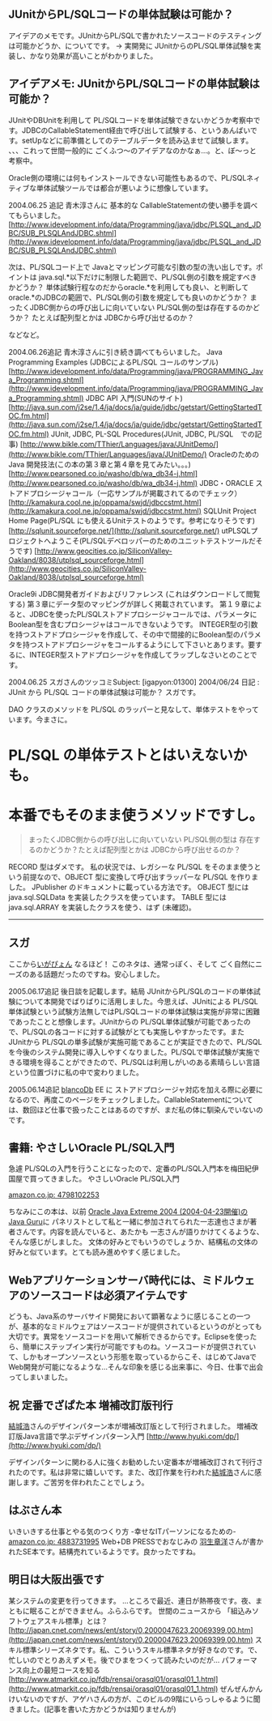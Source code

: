 ## JUnitからPL/SQLコードの単体試験は可能か？

アイデアのメモです。JUnitからPL/SQLで書かれたソースコードのテスティングは可能かどうか、についてです。 → 実開発に JUnitからのPL/SQL単体試験を実装し、かなり効果が高いことがわかりました。






## アイデアメモ: JUnitからPL/SQLコードの単体試験は可能か？


JUnitやDBUnitを利用して PL/SQLコードを単体試験できないかどうか考察中です。JDBCのCallableStatement経由で呼び出して試験する、というあんばいです。setUpなどに前準備としてのテーブルデータを読み込ませて試験します。
、、、これって世間一般的に ごくふつ～のアイデアなのかなぁ…。と、ぼ～っと考察中。

Oracle側の環境には何もインストールできない可能性もあるので、PL/SQLネィティブな単体試験ツールでは都合が悪いように想像しています。

2004.06.25 追記 青木淳さんに 基本的な CallableStatementの使い勝手を調べてもらいました。
[http://www.idevelopment.info/data/Programming/java/jdbc/PLSQL_and_JDBC/SUB_PLSQLAndJDBC.shtml](http://www.idevelopment.info/data/Programming/java/jdbc/PLSQL_and_JDBC/SUB_PLSQLAndJDBC.shtml)


次は、PL/SQLコード上で Javaとマッピング可能な引数の型の洗い出しです。ポイントは
java.sql.*以下だけに制限した範囲で、PL/SQL側の引数を規定すべきかどうか？
  単体試験行程なのだからoracle.*を利用しても良い、と判断して oracle.*のJDBCの範囲で、PL/SQL側の引数を規定しても良いのかどうか？
  まったくJDBC側からの呼び出しに向いていない PL/SQL側の型は存在するのかどうか？
  たとえば配列型とかは JDBCから呼び出せるのか？


などなど。

2004.06.26追記 青木淳さんに引き続き調べてもらいました。
Java Programming Examples (JDBCによるPL/SQL コールのサンプル)
  [http://www.idevelopment.info/data/Programming/java/PROGRAMMING_Java_Programming.shtml](http://www.idevelopment.info/data/Programming/java/PROGRAMMING_Java_Programming.shtml)
  JDBC API 入門(SUNのサイト)
  [http://java.sun.com/j2se/1.4/ja/docs/ja/guide/jdbc/getstart/GettingStartedTOC.fm.html](http://java.sun.com/j2se/1.4/ja/docs/ja/guide/jdbc/getstart/GettingStartedTOC.fm.html)
  JUnit, JDBC, PL-SQL Procedures(JUnit, JDBC, PL/SQL　での記事)
  [http://www.bikle.com/TThier/Languages/java/JUnitDemo/](http://www.bikle.com/TThier/Languages/java/JUnitDemo/)
  OracleのためのJava 開発技法(この本の第３章と第４章を見てみたい。。。)
  [http://www.pearsoned.co.jp/washo/db/wa_db34-j.html](http://www.pearsoned.co.jp/washo/db/wa_db34-j.html)
  JDBC・ORACLE ストアドプロシージャコール（一応サンプルが掲載されてるのでチェック）
  [http://kamakura.cool.ne.jp/oppama/swjd/jdbccstmt.html](http://kamakura.cool.ne.jp/oppama/swjd/jdbccstmt.html)
  SQLUnit Project Home Page(PL/SQL にも使えるUnitテストのようです。参考になりそうです)
  [http://sqlunit.sourceforge.net/](http://sqlunit.sourceforge.net/)
  utPLSQLプロジェクトへようこそ(PL/SQLデベロッパーのためのユニットテストツールだそうです)
  [http://www.geocities.co.jp/SiliconValley-Oakland/8038/utplsql_sourceforge.html](http://www.geocities.co.jp/SiliconValley-Oakland/8038/utplsql_sourceforge.html)


Oracle9i JDBC開発者ガイドおよびリファレンス (これはダウンロードして閲覧する)
第３章にデータ型のマッピングが詳しく掲載されています。
  第１９章によると、JDBCを使ったPL/SQLストアドプロシージャコールでは、パラメータに
  Boolean型を含むプロシージャはコールできないようです。
  INTEGER型の引数を持つストアドプロシージャを作成して、その中で間接的にBoolean型のパラメタを持つストアドプロシージャをコールするようにして下さいとあります。要するに、INTEGER型ストアドプロシージャを作成してラップしなさいとのことです。




2004.06.25 スガさんのツッコミSubject:  [igapyon:01300] 2004/06/24 日記 : JUnit から PL/SQL コードの単体試験は可能か？
スガです。

DAO クラスのメソッドを PL/SQL のラッパーと見なして、単体テストをやっています。今まさに。
# PL/SQL の単体テストとはいえないかも。
# 本番でもそのまま使うメソッドですし。

> まったくJDBC側からの呼び出しに向いていない PL/SQL側の型は
> 存在するのかどうか？たとえば配列型とかは JDBCから呼び出せるのか？

RECORD 型はダメです。
  私の状況では、レガシーな PL/SQL をそのまま使うという前提なので、OBJECT
型に変換して呼び出すラッパーな PL/SQL を作りました。
  JPublisher のドキュメントに載っている方法です。
  OBJECT 型には java.sql.SQLData を実装したクラスを使っています。
  TABLE 型には java.sql.ARRAY を実装したクラスを使う、はず (未確認)。


--------------------------------------------------------------
スガ
--------------------------------------------------------------


ここから[いがぴょん](http://www.igapyon.jp/igapyon/diary/memo/memoigapyon.html)
なるほど！ このネタは、通常っぽく、そして ごく自然にニーズのある話題だったのですね。安心しました。

2005.06.17追記 後日談を記載します。結局 JUnitからPL/SQLのコードの単体試験について本開発でばりばりに活用しました。今思えば、JUnitによる PL/SQL単体試験という試験方法無しではPL/SQLコードの単体試験は実施が非常に困難であったことと想像します。JUnitからの
PL/SQL単体試験が可能であったので、PL/SQLの各コードに対する試験がとても実施しやすかったです。また JUnitから PL/SQLの単多試験が実施可能であることが実証できたので、PL/SQLを今後のシステム開発に導入しやすくなりました。PL/SQLで単体試験が実施できる環境を得ることができたので、PL/SQLは利用しがいのある素晴らしい言語という位置づけに私の中で変わりました。

2005.06.14追記 [blancoDb](http://www.igapyon.jp/blanco/blancodb.html) EE に ストアドプロシージャ対応を加える際に必要になるので、再度このページをチェックしました。CallableStatementについては、数回ほど仕事で扱ったことはあるのですが、まだ私の体に馴染んでいないのです。

## 書籍: やさしいOracle PL/SQL入門


急遽 PL/SQLの入門を行うことになったので、定番のPL/SQL入門本を梅田紀伊国屋で買ってきました。
やさしいOracle PL/SQL入門
  


[amazon.co.jp: 4798102253](http://www.amazon.co.jp/exec/obidos/ASIN/4798102253/igapyondiary-22)


ちなみにこの本は、以前 [Oracle Java Extreme 2004 (2004-04-23開催)のJava Guru](ig040420.html)に パネリストとして私と一緒に参加されてられた一志達也さまが著者さんです。内容を読んでいると、あたかも
一志さんが語りかけてくるような、そんな感じがしました。
文体の好みとでもいうのでしょうか、結構私の文体の好みと似ています。とても読み進めやすく感じました。

## Webアプリケーションサーバ時代には、ミドルウェアのソースコードは必須アイテムです


どうも、Java系のサーバサイド開発において顕著なように感じることの一つが、基本的なミドルウェアはソースコードが提供されているというのがとっても大切です。異常をソースコードを用いて解析できるからです。Eclipseを使ったら、簡単にステップイン実行が可能ですものね。ソースコードが提供されていて、しかもオープンソースという形態を取っているからこそ、はじめてJavaでWeb開発が可能になるような…そんな印象を感じる出来事に、今日、仕事で出会ってしまいました。

## 祝 定番でざぱた本 増補改訂版刊行


[結城浩](http://www.hyuki.com/)さんのデザインパターン本が増補改訂版として刊行されました。
増補改訂版Java言語で学ぶデザインパターン入門
  [http://www.hyuki.com/dp/](http://www.hyuki.com/dp/)


デザインパターンに関わる人に強くお勧めしたい定番本が増補改訂されて刊行されたのです。私は非常に嬉しいです。また、改訂作業を行われた[結城浩](http://www.hyuki.com/)さんに感謝します。ご苦労を伴われたことでしょう。

## はぶさん本

いきいきする仕事とやる気のつくり方 -幸せなITパーソンになるための-
  [amazon.co.jp: 4883731995](http://www.amazon.co.jp/exec/obidos/ASIN/4883731995/igapyondiary-22)
  Web+DB PRESSでおなじみの [羽生章洋](http://d.hatena.ne.jp/habuakihiro/)さんが書かれたSE本です。結構売れているようです。良かったですね。


## 明日は大阪出張です


某システムの変更を行ってきます。
…ところで最近、連日が熱帯夜です。夜、まともに眠ることができません。ふらふらです。
世間のニュースから
「組込みソフトウェアスキル標準」とは？
  [http://japan.cnet.com/news/ent/story/0,2000047623,20069399,00.htm](http://japan.cnet.com/news/ent/story/0,2000047623,20069399,00.htm)
  スキル標準シリーズネタです。私、こういうスキル標準ネタが好きなのです。で、忙しいのでとりあえずメモ。後でひまをつくって読みたいのだが…
  パフォーマンス向上の最短コースを知る
  [http://www.atmarkit.co.jp/fdb/rensai/orasql01/orasql01_1.html](http://www.atmarkit.co.jp/fdb/rensai/orasql01/orasql01_1.html)
  ぜんぜんかんけいないのですが、アゲハさんの方が、このビルの9階にいらっしゃるように聞きました。(記事を書いた方かどうかは知りませんが)
